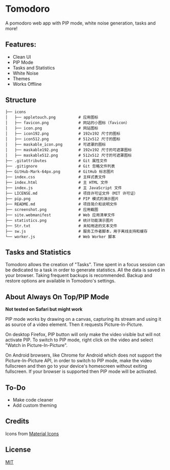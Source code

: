 # Tomodoro&nbsp;
A pomodoro web app with PIP mode, white noise generation, tasks and more!

## Features:

-   Clean UI
-   PIP Mode
-   Tasks and Statistics
-   White Noise
-   Themes
-   Works Offline

## Structure

```
├── icons
│   ├── appletouch.png          # 应用图标
│   ├── favicon.png             # 网站的小图标（favicon）
│   ├── icon.png                # 网站图标
│   ├── icon192.png             # 192x192 尺寸的图标
│   ├── icon512.png             # 512x512 尺寸的图标
│   ├── maskable_icon.png       # 可遮罩的图标
│   ├── maskable192.png         # 192x192 尺寸的可遮罩图标
│   ├── maskable512.png         # 512x512 尺寸的可遮罩图标
├── .gitattributes              # Git 属性文件
├── .gitignore                  # Git 忽略文件列表
├── GitHub-Mark-64px.png        # GitHub 标志图片
├── index.css                   # 主样式表文件
├── index.html                  # 主 HTML 文件
├── index.js                    # 主 JavaScript 文件
├── LICENSE.md                  # 项目许可证文件（MIT 许可证）
├── pip.png                     # PIP 模式的演示图片
├── README.md                   # 项目简介和说明文件
├── screenshot.png              # 应用截图
├── site.webmanifest            # Web 应用清单文件
├── statistics.png              # 统计功能演示图片
├── Str.txt                     # 未知用途的文本文件
├── sw.js                       # 服务工作者脚本，用于离线支持和缓存
└── worker.js                   # Web Worker 脚本
```

## Tasks and Statistics

Tomodoro allows the creation of "Tasks". Time spent in a focus session can be dedicated to a task in order to generate statistics.
All the data is saved in your browser. Taking frequent backups is recommended. Backup and restore options are available in Tomodoro's settings.

## About Always On Top/PIP Mode

**Not tested on Safari but might work**

PIP mode works by drawing on a canvas, capturing its stream and using it as source of a video element. Then it requests Picture-In-Picture.

On desktop Firefox, PIP button will only make the video visible but will not activate PIP. To switch to PIP mode, right click on the video and select "Watch in Picture-In-Picture".

On Android browsers, like Chrome for Android which does not support the Picture-In-Picture API, in order to switch to PIP mode, make the video fullscreen and then go to your device's homescreen without exiting fullscreen. If your browser is supported then PIP mode will be activated.

## To-Do

-   Make code cleaner
-   Add custom theming


## Credits
Icons from [Material Icons](https://developers.google.com/fonts/docs/material_icons)


## License
[MIT](LICENSE.md)